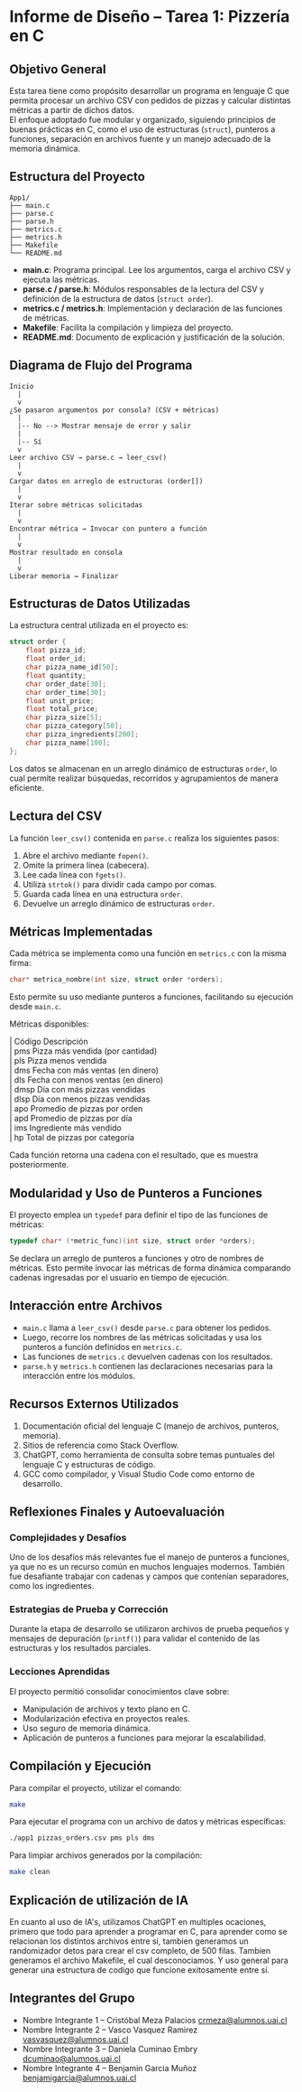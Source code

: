 # Informe de Diseño – Tarea 1: Pizzería en C

## Objetivo General

Esta tarea tiene como propósito desarrollar un programa en lenguaje C que permita procesar un archivo CSV con pedidos de pizzas y calcular distintas métricas a partir de dichos datos.  
El enfoque adoptado fue modular y organizado, siguiendo principios de buenas prácticas en C, como el uso de estructuras (`struct`), punteros a funciones, separación en archivos fuente y un manejo adecuado de la memoria dinámica.

## Estructura del Proyecto

```
App1/
├── main.c
├── parse.c
├── parse.h
├── metrics.c
├── metrics.h
├── Makefile
└── README.md
```

- **main.c**: Programa principal. Lee los argumentos, carga el archivo CSV y ejecuta las métricas.
- **parse.c / parse.h**: Módulos responsables de la lectura del CSV y definición de la estructura de datos (`struct order`).
- **metrics.c / metrics.h**: Implementación y declaración de las funciones de métricas.
- **Makefile**: Facilita la compilación y limpieza del proyecto.
- **README.md**: Documento de explicación y justificación de la solución.

## Diagrama de Flujo del Programa

```
Inicio
  |
  v
¿Se pasaron argumentos por consola? (CSV + métricas)
  |
  |-- No --> Mostrar mensaje de error y salir
  |
  |-- Sí
  v
Leer archivo CSV → parse.c → leer_csv()
  |
  v
Cargar datos en arreglo de estructuras (order[])
  |
  v
Iterar sobre métricas solicitadas
  |
  v
Encontrar métrica → Invocar con puntero a función
  |
  v
Mostrar resultado en consola
  |
  v
Liberar memoria → Finalizar
```

## Estructuras de Datos Utilizadas

La estructura central utilizada en el proyecto es:

```c
struct order {
    float pizza_id;
    float order_id;
    char pizza_name_id[50];
    float quantity;
    char order_date[30];
    char order_time[30];
    float unit_price;
    float total_price;
    char pizza_size[5];
    char pizza_category[50];
    char pizza_ingredients[200];
    char pizza_name[100];
};
```

Los datos se almacenan en un arreglo dinámico de estructuras `order`, lo cual permite realizar búsquedas, recorridos y agrupamientos de manera eficiente.

## Lectura del CSV

La función `leer_csv()` contenida en `parse.c` realiza los siguientes pasos:

1. Abre el archivo mediante `fopen()`.
2. Omite la primera línea (cabecera).
3. Lee cada línea con `fgets()`.
4. Utiliza `strtok()` para dividir cada campo por comas.
5. Guarda cada línea en una estructura `order`.
6. Devuelve un arreglo dinámico de estructuras `order`.


## Métricas Implementadas

Cada métrica se implementa como una función en `metrics.c` con la misma firma:

```c
char* metrica_nombre(int size, struct order *orders);
```

Esto permite su uso mediante punteros a funciones, facilitando su ejecución desde `main.c`.

Métricas disponibles:

| Código  Descripción                                   
| pms     Pizza más vendida (por cantidad)               
| pls     Pizza menos vendida                            
| dms     Fecha con más ventas (en dinero)               
| dls     Fecha con menos ventas (en dinero)             
| dmsp    Día con más pizzas vendidas                    
| dlsp    Día con menos pizzas vendidas                  
| apo     Promedio de pizzas por orden                   
| apd     Promedio de pizzas por día                     
| ims     Ingrediente más vendido                        
| hp      Total de pizzas por categoría                  

Cada función retorna una cadena con el resultado, que es muestra posteriormente.

## Modularidad y Uso de Punteros a Funciones

El proyecto emplea un `typedef` para definir el tipo de las funciones de métricas:

```c
typedef char* (*metric_func)(int size, struct order *orders);
```

Se declara un arreglo de punteros a funciones y otro de nombres de métricas. Esto permite invocar las métricas de forma dinámica comparando cadenas ingresadas por el usuario en tiempo de ejecución.

## Interacción entre Archivos

- `main.c` llama a `leer_csv()` desde `parse.c` para obtener los pedidos.
- Luego, recorre los nombres de las métricas solicitadas y usa los punteros a función definidos en `metrics.c`.
- Las funciones de `metrics.c` devuelven cadenas con los resultados.
- `parse.h` y `metrics.h` contienen las declaraciones necesarias para la interacción entre los módulos.

## Recursos Externos Utilizados

1. Documentación oficial del lenguaje C (manejo de archivos, punteros, memoria).
2. Sitios de referencia como Stack Overflow.
3. ChatGPT, como herramienta de consulta sobre temas puntuales del lenguaje C y estructuras de código.
4. GCC como compilador, y Visual Studio Code como entorno de desarrollo.

## Reflexiones Finales y Autoevaluación

### Complejidades y Desafíos

Uno de los desafíos más relevantes fue el manejo de punteros a funciones, ya que no es un recurso común en muchos lenguajes modernos. También fue desafiante trabajar con cadenas y campos que contenían separadores, como los ingredientes.

### Estrategias de Prueba y Corrección

Durante la etapa de desarrollo se utilizaron archivos de prueba pequeños y mensajes de depuración (`printf()`) para validar el contenido de las estructuras y los resultados parciales.

### Lecciones Aprendidas

El proyecto permitió consolidar conocimientos clave sobre:
- Manipulación de archivos y texto plano en C.
- Modularización efectiva en proyectos reales.
- Uso seguro de memoria dinámica.
- Aplicación de punteros a funciones para mejorar la escalabilidad.

## Compilación y Ejecución

Para compilar el proyecto, utilizar el comando:

```bash
make
```

Para ejecutar el programa con un archivo de datos y métricas específicas:

```bash
./app1 pizzas_orders.csv pms pls dms
```

Para limpiar archivos generados por la compilación:

```bash
make clean
```
## Explicación de utilización de IA

En cuanto al uso de IA's, utilizamos ChatGPT en multiples ocaciones, primero que todo para aprender a programar en C,
para aprender como se relacionan los distintos archivos entre si, tambien generamos un randomizador detos para crear
el csv completo, de 500 filas. Tambien generamos el archivo Makefile, el cual desconociamos. Y uso general para generar 
una estructura de codigo que funcione exitosamente entre sí.


## Integrantes del Grupo

- Nombre Integrante 1 – Cristóbal Meza Palacios crmeza@alumnos.uai.cl
- Nombre Integrante 2 – Vasco Vasquez Ramirez vasvasquez@alumnos.uai.cl
- Nombre Integrante 3 – Daniela Cuminao Embry dcuminao@alumnos.uai.cl
- Nombre Integrante 4 – Benjamin Garcia Muñoz benjamigarcia@alumnos.uai.cl